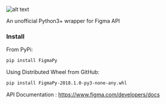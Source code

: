 ![alt text](http://www.iamgregamato.com/img/fp_logo.svg)

An unofficial Python3+ wrapper for Figma API

### Install 
From PyPi:
```bash
pip install FigmaPy
```
Using Distributed Wheel from GitHub:
```bash
pip install FigmaPy-2018.1.0-py3-none-any.whl
```
API Documentation : https://www.figma.com/developers/docs
